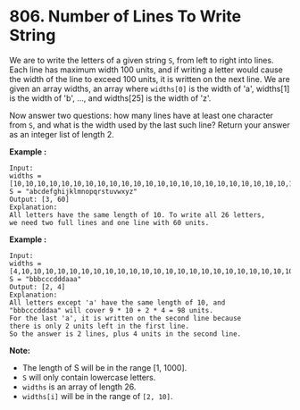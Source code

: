 # 806. Number of Lines To Write String

We are to write the letters of a given string `S`, from left to right
into lines. Each line has maximum width 100 units, and if writing a
letter would cause the width of the line to exceed 100 units, it is
written on the next line. We are given an array widths, an array where
`widths[0]` is the width of 'a', widths[1] is the width of 'b', ..., and
widths[25] is the width of 'z'.

Now answer two questions: how many lines have at least one character
from `S`, and what is the width used by the last such line? Return your
answer as an integer list of length 2.

__Example :__

```
Input: 
widths = [10,10,10,10,10,10,10,10,10,10,10,10,10,10,10,10,10,10,10,10,10,10,10,10,10,10]
S = "abcdefghijklmnopqrstuvwxyz"
Output: [3, 60]
Explanation: 
All letters have the same length of 10. To write all 26 letters,
we need two full lines and one line with 60 units.
```

__Example :__

```
Input: 
widths = [4,10,10,10,10,10,10,10,10,10,10,10,10,10,10,10,10,10,10,10,10,10,10,10,10,10]
S = "bbbcccdddaaa"
Output: [2, 4]
Explanation: 
All letters except 'a' have the same length of 10, and 
"bbbcccdddaa" will cover 9 * 10 + 2 * 4 = 98 units.
For the last 'a', it is written on the second line because
there is only 2 units left in the first line.
So the answer is 2 lines, plus 4 units in the second line.
```

__Note:__

* The length of S will be in the range [1, 1000].
* `S` will only contain lowercase letters.
* `widths` is an array of length 26.
* `widths[i]` will be in the range of `[2, 10]`.
